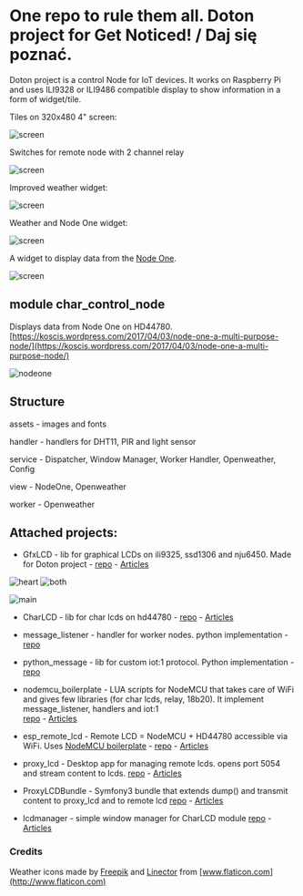 One repo to rule them all. Doton project for Get Noticed! / Daj się poznać.
===

Doton project is a control Node for IoT devices. It works on Raspberry Pi and uses ILI9328 or ILI9486 compatible display to show
information in a form of widget/tile.

Tiles on 320x480 4" screen:

![screen](https://koscis.files.wordpress.com/2017/05/img_20170524_210024.jpg?w=400)

Switches for remote node with 2 channel relay

![screen](https://koscis.files.wordpress.com/2017/05/img_20170506_133912.jpg)

Improved weather widget:

![screen](https://koscis.files.wordpress.com/2017/05/img_20170504_134436.jpg?w=400)

Weather and Node One widget:

![screen](https://koscis.files.wordpress.com/2017/05/img_20170502_143440.jpg?w=400)

A widget to display data from the [Node One](https://koscis.wordpress.com/2017/04/03/node-one-a-multi-purpose-node/).

![screen](https://koscis.files.wordpress.com/2017/04/img_20170430_152606.jpg?w=400)


## module char_control_node
Displays data from Node One on HD44780. [https://koscis.wordpress.com/2017/04/03/node-one-a-multi-purpose-node/](https://koscis.wordpress.com/2017/04/03/node-one-a-multi-purpose-node/)

![nodeone](https://koscis.files.wordpress.com/2017/04/sensor_lcd.jpg?w=620)

## Structure

assets - images and fonts

handler - handlers for DHT11, PIR and light sensor

service - Dispatcher, Window Manager, Worker Handler, Openweather, Config

view - NodeOne, Openweather

worker - Openweather 


## Attached projects:
- GfxLCD - lib for graphical LCDs on ili9325, ssd1306 and nju6450. Made for Doton project - [repo](https://github.com/bkosciow/gfxlcd) - [Articles](https://koscis.wordpress.com/category/screens/lcd-screens/gfxlcd/)

![heart](https://koscis.files.wordpress.com/2017/03/img_20170322_205114.jpg?w=200)
![both](https://koscis.files.wordpress.com/2017/04/img_20170420_215316.jpg?w=620)

![main](https://koscis.files.wordpress.com/2017/04/img_20170423_155356.jpg?w=300)

- CharLCD - lib for char lcds on hd44780 - [repo](https://bitbucket.org/kosci/charlcd) - [Articles](https://koscis.wordpress.com/category/charlcd/)

- message_listener - handler for worker nodes. python implementation - [repo](https://github.com/bkosciow/message_listener) 

- python_message - lib for custom iot:1 protocol. Python implementation - [repo](https://github.com/bkosciow/python_iot-1)   

- nodemcu_boilerplate - LUA scripts for NodeMCU that takes care of WiFi and gives few libraries (for char lcds, relay, 18b20). 
It implement message_listener, handlers and iot:1    
[repo](https://github.com/bkosciow/nodemcu_boilerplate) - [Articles](https://koscis.wordpress.com/tag/nodemcu-boilerplate/)

- esp_remote_lcd - Remote LCD = NodeMCU + HD44780 accessible via WiFi. Uses [NodeMCU boilerplate](https://github.com/bkosciow/nodemcu_boilerplate) - 
[repo](https://github.com/bkosciow/esp_remote_lcd) - [Articles](https://koscis.wordpress.com/tag/proxy-lcd/)

- proxy_lcd - Desktop app for managing remote lcds.  opens port 5054 and stream content to lcds. [repo](https://github.com/bkosciow/proxy_lcd) - [Articles](https://koscis.wordpress.com/tag/proxy-lcd/)

- ProxyLCDBundle - Symfony3 bundle that extends dump() and transmit content to proxy_lcd and to remote lcd
[repo](https://github.com/bkosciow/ProxyLCDBundle) - [Articles](https://koscis.wordpress.com/tag/proxy-lcd/)

- lcdmanager - simple window manager for CharLCD module [repo](https://bitbucket.org/kosci/lcdmanager) - [Articles](https://koscis.wordpress.com/category/screens/lcd-screens/lcd-manager/)
 
### Credits

Weather icons made by [Freepik](http://www.flaticon.com/authors/freepik) and [Linector](http://www.flaticon.com/authors/linector) from [www.flaticon.com](http://www.flaticon.com)
 
 

